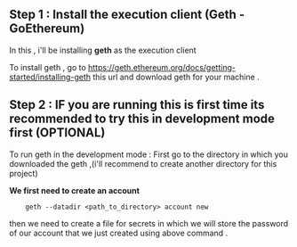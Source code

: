 

## Step 1 : Install the execution client (Geth - GoEthereum)

In this , i'll be installing **geth** as the execution client 

To install geth , go to https://geth.ethereum.org/docs/getting-started/installing-geth this url and download geth for your machine . 


## Step 2 : IF you are running this is first time its recommended to try this in development mode first (OPTIONAL)


To run geth in the development mode : 
First go to the directory in which you downloaded the geth ,(i'll recommend to create another directory for this project)

**We first need to create an account**

		geth --datadir <path_to_directory> account new
		
then we need to create a file for secrets in which we will store the password of our account that we just created using above command . 



